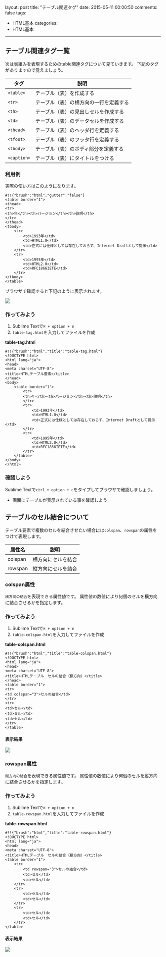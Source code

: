 layout: post
title: "テーブル関連タグ"
date: 2015-05-11 00:00:50
comments: false
tags: 
- HTML基本
categories: 
- HTML基本
---
<!-- more -->

## テーブル関連タグ一覧

次は表組みを表現するためのtable関連タグについて見ていきます。
下記のタグがありますので覚えましょう。 

|タグ|説明|
|---|---|
|`<table>`|テーブル（表）を作成する|
|`<tr>`|テーブル（表）の横方向の一行を定義する|
|`<th>`|テーブル（表）の見出しセルを作成する|
|`<td>`|テーブル（表）のデータセルを作成する|
|`<thead>`|テーブル（表）のヘッダ行を定義する|
|`<tfoot>`|テーブル（表）のフッタ行を定義する|
|`<tbody>`|テーブル（表）のボディ部分を定義する|
|`<caption>`|テーブル（表）にタイトルをつける|

### 利用例

実際の使い方はこのようになります。

    #!!{"brush":"html","gutter":"false"}
    <table border="1">
    <thead>
    <tr>
    <th>年</th><th>バージョン</th><th>説明</th>
    </tr>
    </thead>
    <tbody>
        <tr>
            <td>1993年</td>
            <td>HTML1.0</td>
            <td>正式には仕様としては存在しておらず、Internet Draftとして提示</td>
        </tr>
        <tr>
            <td>1995年</td>
            <td>HTML2.0</td>
            <td>RFC1866IETE</td>
        </tr>
    </tbody>
    </table>

ブラウザで確認すると下記のように表示されます。

![](https://lh3.googleusercontent.com/-5oWyhbG5hdU/U4hmnBNKXaI/AAAAAAAAAz4/iYvsRkNPFfM/s600/%25E3%2582%25B9%25E3%2582%25AF%25E3%2583%25AA%25E3%2583%25BC%25E3%2583%25B3%25E3%2582%25B7%25E3%2583%25A7%25E3%2583%2583%25E3%2583%2588%25202014-05-30%252020.04.20.png)

### 作ってみよう

1. Sublime Textで`⌘ + option + n`
2. `table-tag.html`を入力してファイルを作成

**table-tag.html**

    #!!{"brush":"html","title":"table-tag.html"}
    <!DOCTYPE html>
    <html lang="ja">
    <head>
    <meta charset="UTF-8">
    <title>HTMLテーブル要素</title>
    </head>
    <body>
        <table border="1">
            <tr>
            <th>年</th><th>バージョン</th><th>説明</th>
            </tr>
            <tr>
                <td>1993年</td>
                <td>HTML1.0</td>
                <td>正式には仕様としては存在しておらず、Internet Draftとして提示</td>
            </tr>
            <tr>
                <td>1995年</td>
                <td>HTML2.0</td>
                <td>RFC1866IETE</td>
            </tr>
        </table>
    </body>
    </html>

### 確認しよう

Sublime Textで`ctrl + option + c`をタイプしてブラウザで確認しましょう。

- 画面にテーブルが表示されている事を確認しよう

## テーブルのセル結合について

テーブル要素で複数のセルを結合させたい場合には`colspan`、`rowspan`の属性をつけて表現します。

|属性名|説明|
|---|---|
|colspan|横方向にセルを結合|
|rowspan|縦方向にセルを結合|

### colspan属性

`横方向の結合`を表現できる属性値です。
属性値の数値により何個のセルを横方向に結合させるかを指定します。

### 作ってみよう

1. Sublime Textで`⌘ + option + n`
2. `table-colspan.html`を入力してファイルを作成

**table-colspan.html**

    #!!{"brush":"html","title":"table-colspan.html"}
    <!DOCTYPE html>
    <html lang="ja">
    <head>
    <meta charset="UTF-8">
    <title>HTMLテーブル　セルの結合（横方向）</title>
    </head>
    <table border="1">
    <tr>
    <td colspan="3">セルの結合</td>
    </tr>
    <tr>
    <td>セル</td>
    <td>セル</td>
    <td>セル</td>
    </tr>
    </table>

#### 表示結果

![](https://lh4.googleusercontent.com/-0ksoaAzzidQ/VGxZdVDdc6I/AAAAAAAAFaU/4iewxcaH8Q0/w1348-h336-no/html_table_colspan.png)

### rowspan属性

`縦方向の結合`を表現できる属性値です。
属性値の数値により何個のセルを縦方向に結合させるかを指定します。

### 作ってみよう

1. Sublime Textで`⌘ + option + n`
2. `table-rowspan.html`を入力してファイルを作成

**table-rowspan.html**

    #!!{"brush":"html","title":"table-rowspan.html"}
    <!DOCTYPE html>
    <html lang="ja">
    <head>
    <meta charset="UTF-8">
    <title>HTMLテーブル　セルの結合（横方向）</title>
    <table border="1">
        <tr>
            <td rowspan="3">セルの結合</td>
            <td>セル</td>
            <td>セル</td>
        </tr>
        <tr>
            <td>セル</td>
            <td>セル</td>
        </tr>
        <tr>
            <td>セル</td>
            <td>セル</td>
        </tr>
    </table>

#### 表示結果

![](https://lh5.googleusercontent.com/-xDzfZbb_hGc/VGxZ7q1qoXI/AAAAAAAAFac/CSUSlvl34Uw/w812-h916-no/html-table-rowspan.png)
